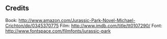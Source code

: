 Credits
-------

Book: http://www.amazon.com/Jurassic-Park-Novel-Michael-Crichton/dp/0345370775
Film: http://www.imdb.com/title/tt0107290/
Font: http://www.fontspace.com/filmfonts/jurassic-park
